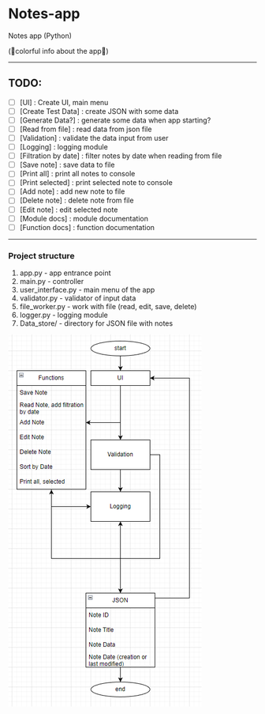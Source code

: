 # Notes-app
Notes app (Python)

(🌟colorful info about the app🌟)

---

## TODO:
- [ ] [UI] : Create UI, main menu
- [ ] [Create Test Data] : create JSON with some data
- [ ] [Generate Data?] : generate some data when app starting?
- [ ] [Read from file] : read data from json file
- [ ] [Validation] : validate the data input from user
- [ ] [Logging] : logging module
- [ ] [Filtration by date] : filter notes by date when reading from file
- [ ] [Save note] : save data to file
- [ ] [Print all] : print all notes to console
- [ ] [Print selected] : print selected note to console
- [ ] [Add note] : add new note to file
- [ ] [Delete note] : delete note from file
- [ ] [Edit note] : edit selected note
- [ ] [Module docs] : module documentation
- [ ] [Function docs] : function documentation

---

### Project structure
1) app.py - app entrance point
2) main.py - controller
3) user_interface.py - main menu of the app
4) validator.py - validator of input data
5) file_worker.py - work with file (read, edit, save, delete)
6) logger.py - logging module
7) Data_store/ - directory for JSON file with notes

![structure.png](structure.png)
